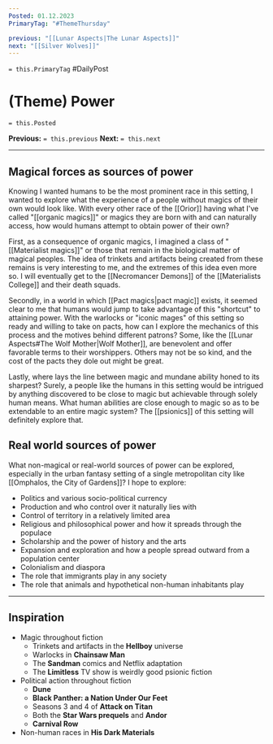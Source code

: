 ```yaml
---
Posted: 01.12.2023
PrimaryTag: "#ThemeThursday"

previous: "[[Lunar Aspects|The Lunar Aspects]]"
next: "[[Silver Wolves]]"
---
```

`= this.PrimaryTag` #DailyPost 
# (Theme) Power
`= this.Posted`

**Previous:** `= this.previous`
**Next:** `= this.next`

---

## Magical forces as sources of power

Knowing I wanted humans to be the most prominent race in this setting, I wanted to explore what the experience of a people without magics of their own would look like. With every other race of the [[Orior]] having what I've called "[[organic magics]]" or magics they are born with and can naturally access, how would humans attempt to obtain power of their own?

First, as a consequence of organic magics, I imagined a class of "[[Materialist magics]]" or those that remain in the biological matter of magical peoples. The idea of trinkets and artifacts being created from these remains is very interesting to me, and the extremes of this idea even more so. I will eventually get to the [[Necromancer Demons]] of the [[Materialists College]] and their death squads.

Secondly, in a world in which [[Pact magics|pact magic]] exists, it seemed clear to me that humans would jump to take advantage of this "shortcut" to attaining power. With the warlocks or "iconic mages" of this setting so ready and willing to take on pacts, how can I explore the mechanics of this process and the motives behind different patrons? Some, like the [[Lunar Aspects#The Wolf Mother|Wolf Mother]], are benevolent and offer favorable terms to their worshippers. Others may not be so kind, and the cost of the pacts they dole out might be great.

Lastly, where lays the line between magic and mundane ability honed to its sharpest? Surely, a people like the humans in this setting would be intrigued by anything discovered to be close to magic but achievable through solely human means. What human abilities are close enough to magic so as to be extendable to an entire magic system? The [[psionics]] of this setting will definitely explore that.

## Real world sources of power

What non-magical or real-world sources of power can be explored, especially in the urban fantasy setting of a single metropolitan city like [[Omphalos, the City of Gardens]]? I hope to explore:
- Politics and various socio-political currency
- Production and who control over it naturally lies with
- Control of territory in a relatively limited area
- Religious and philosophical power and how it spreads through the populace
- Scholarship and the power of history and the arts
- Expansion and exploration and how a people spread outward from a population center
- Colonialism and diaspora
- The role that immigrants play in any society
- The role that animals and hypothetical non-human inhabitants play

---

## Inspiration
- Magic throughout fiction
	- Trinkets and artifacts in the **Hellboy** universe
	- Warlocks in **Chainsaw Man**
	- The **Sandman** comics and Netflix adaptation
	- The **Limitless** TV show is weirdly good psionic fiction
- Political action throughout fiction
	- **Dune**
	- **Black Panther: a Nation Under Our Feet**
	- Seasons 3 and 4 of **Attack on Titan**
	- Both the **Star Wars prequels** and **Andor**
	- **Carnival Row**
- Non-human races in **His Dark Materials**